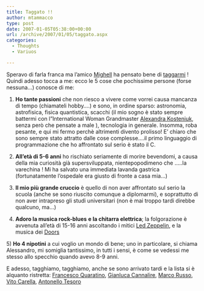 ```yaml
---
title: Taggato !!
author: mtammacco
type: post
date: 2007-01-05T05:38:00+00:00
url: /archive/2007/01/05/taggato.aspx
categories:
  - Thoughts
  - Variuos

---
```

Speravo di farla franca ma l&#8217;amico [Mighell][1] ha pensato bene di [taggarmi][2] ! Quindi adesso tocca a me: ecco le 5 cose che pochissime persone (forse nessuna&#8230;) conosce di me:

1) **Ho tante passioni** che non riesco a vivere come vorrei causa mancanza di tempo (chiamateli hobby&#8230;.) e sono, in ordine sparso: astronomia, astrofisica, fisica quantistica, scacchi (il mio sogno è stato sempre battermi con l&#8221;International Woman Grandmaster <a title="" href="http://www.kosteniuk.com/" target="" name="" rel="noopener">Alexandra Kosteniuk</a>, senza però che pensate a male ), tecnologia in generale. Insomma, roba pesante, e qui mi fermo perchè altrimenti divento prolisso! E&#8217; chiaro che sono sempre stato attratto dalle cose complesse&#8230;.il primo linguaggio di programmazione che ho affrontato sul serio è stato il C.

2) **All&#8217;età di 5-6 anni** ho rischiato seriamente di morire bevendomi, a causa della mia curiosità già supersviluppata, nientepopodimeno che &#8230;..la varechina ! Mi ha salvato una immediata lavanda gastrica (fortunatamente l&#8217;ospedale era giusto di fronte a casa mia&#8230;)

3) **Il mio più grande cruccio** è quello di non aver affrontato sul serio la scuola (anche se sono riuscito comunque a diplomarmi), e soprattutto di non aver intrapreso gli studi universitari (non è mai troppo tardi direbbe qualcuno, ma&#8230;)

4) **Adoro la musica rock-blues** **e la chitarra elettrica**; la folgorazione è avvenuta all&#8217;età di 15-16 anni ascoltando i mitici [Led Zeppelin][3], e la musica dei [Doors][4]

5) **Ho 4 nipotini** a cui voglio un mondo di bene; uno in particolare, si chiama Alessandro, mi somiglia tantissimo, in tutti i sensi, è come se vedessi me stesso allo specchio quando avevo 8-9 anni.

E adesso, tagghiamo, tagghiamo, anche se sono arrivato tardi e la lista si è alquanto ristretta: [Francesco Quaratino][5], [Gianluca Cannalire][6], [Marco Russo][7], [Vito Carella][8], [Antonello Tesoro][9]

 [1]: http://www.dotnetside.org/blogs/mighell/default.aspx
 [2]: http://www.dotnetside.org/blogs/mighell/archive/2007/01/04/Taggato-pure-io_2100_.aspx
 [3]: http://www.led-zeppelin.com/
 [4]: http://www.thedoors.com/
 [5]: /cs/blogs/francesco/default.aspx
 [6]: http://community.visual-basic.it/gianluca/
 [7]: http://blogs.devleap.com/marco/default.aspx
 [8]: http://blogs.dotnethell.it/carella/
 [9]: http://blogs.mindbox.it/Antonello/
